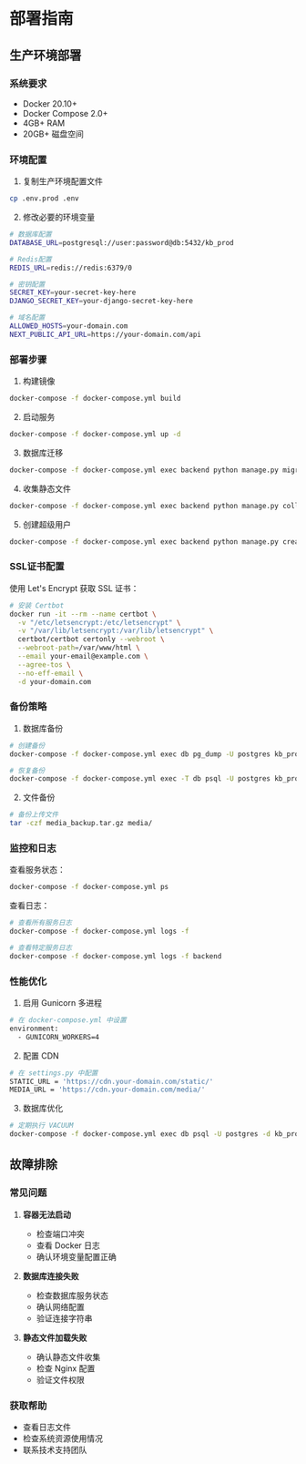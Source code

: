 # 部署指南

## 生产环境部署

### 系统要求

- Docker 20.10+
- Docker Compose 2.0+
- 4GB+ RAM
- 20GB+ 磁盘空间

### 环境配置

1. 复制生产环境配置文件
```bash
cp .env.prod .env
```

2. 修改必要的环境变量
```bash
# 数据库配置
DATABASE_URL=postgresql://user:password@db:5432/kb_prod

# Redis配置
REDIS_URL=redis://redis:6379/0

# 密钥配置
SECRET_KEY=your-secret-key-here
DJANGO_SECRET_KEY=your-django-secret-key-here

# 域名配置
ALLOWED_HOSTS=your-domain.com
NEXT_PUBLIC_API_URL=https://your-domain.com/api
```

### 部署步骤

1. 构建镜像
```bash
docker-compose -f docker-compose.yml build
```

2. 启动服务
```bash
docker-compose -f docker-compose.yml up -d
```

3. 数据库迁移
```bash
docker-compose -f docker-compose.yml exec backend python manage.py migrate
```

4. 收集静态文件
```bash
docker-compose -f docker-compose.yml exec backend python manage.py collectstatic --noinput
```

5. 创建超级用户
```bash
docker-compose -f docker-compose.yml exec backend python manage.py createsuperuser
```

### SSL证书配置

使用 Let's Encrypt 获取 SSL 证书：

```bash
# 安装 Certbot
docker run -it --rm --name certbot \
  -v "/etc/letsencrypt:/etc/letsencrypt" \
  -v "/var/lib/letsencrypt:/var/lib/letsencrypt" \
  certbot/certbot certonly --webroot \
  --webroot-path=/var/www/html \
  --email your-email@example.com \
  --agree-tos \
  --no-eff-email \
  -d your-domain.com
```

### 备份策略

1. 数据库备份
```bash
# 创建备份
docker-compose -f docker-compose.yml exec db pg_dump -U postgres kb_prod > backup.sql

# 恢复备份
docker-compose -f docker-compose.yml exec -T db psql -U postgres kb_prod < backup.sql
```

2. 文件备份
```bash
# 备份上传文件
tar -czf media_backup.tar.gz media/
```

### 监控和日志

查看服务状态：
```bash
docker-compose -f docker-compose.yml ps
```

查看日志：
```bash
# 查看所有服务日志
docker-compose -f docker-compose.yml logs -f

# 查看特定服务日志
docker-compose -f docker-compose.yml logs -f backend
```

### 性能优化

1. 启用 Gunicorn 多进程
```bash
# 在 docker-compose.yml 中设置
environment:
  - GUNICORN_WORKERS=4
```

2. 配置 CDN
```bash
# 在 settings.py 中配置
STATIC_URL = 'https://cdn.your-domain.com/static/'
MEDIA_URL = 'https://cdn.your-domain.com/media/'
```

3. 数据库优化
```bash
# 定期执行 VACUUM
docker-compose -f docker-compose.yml exec db psql -U postgres -d kb_prod -c "VACUUM ANALYZE;"
```

## 故障排除

### 常见问题

1. **容器无法启动**
   - 检查端口冲突
   - 查看 Docker 日志
   - 确认环境变量配置正确

2. **数据库连接失败**
   - 检查数据库服务状态
   - 确认网络配置
   - 验证连接字符串

3. **静态文件加载失败**
   - 确认静态文件收集
   - 检查 Nginx 配置
   - 验证文件权限

### 获取帮助

- 查看日志文件
- 检查系统资源使用情况
- 联系技术支持团队